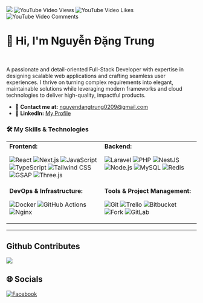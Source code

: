 ![](https://komarev.com/ghpvc/?username=dangtrungc4&label=Visitors+Count&color=brightgreen)
![YouTube Video Views](https://img.shields.io/youtube/views/rmSUALAwrMg)
![YouTube Video Likes](https://img.shields.io/youtube/likes/rmSUALAwrMg)
![YouTube Video Comments](https://img.shields.io/youtube/comments/rmSUALAwrMg)

# 👋 Hi, I'm Nguyễn Đặng Trung

<br/>

A passionate and detail-oriented Full-Stack Developer with expertise in designing scalable web applications and crafting seamless user experiences. I thrive on turning complex requirements into elegant, maintainable solutions while leveraging modern frameworks and cloud technologies to deliver high-quality, impactful products.

- 📧 **Contact me at:** [nguyendangtrung0209@gmail.com](mailto:nguyendangtrung0209@gmail.com)
- 🔗 **LinkedIn:** [My Profile](https://www.linkedin.com/in/trung-nguyen-1ba07717b)

### 🛠️ My Skills & Technologies

<table>
  <tr>
    <td valign="top" width="50%">
      <strong>Frontend:</strong><br>
      <p>
        <img src="https://img.shields.io/badge/React-61DAFB?style=for-the-badge&logo=react&logoColor=black" alt="React">
        <img src="https://img.shields.io/badge/Next.js-000000?style=for-the-badge&logo=next.js&logoColor=white" alt="Next.js">
        <img src="https://img.shields.io/badge/JavaScript-F7DF1E?style=for-the-badge&logo=javascript&logoColor=black" alt="JavaScript">
        <img src="https://img.shields.io/badge/TypeScript-3178C6?style=for-the-badge&logo=typescript&logoColor=white" alt="TypeScript">
        <img src="https://img.shields.io/badge/Tailwind_CSS-38B2AC?style=for-the-badge&logo=tailwind-css&logoColor=white" alt="Tailwind CSS">
        <img src="https://img.shields.io/badge/GSAP-88CE02?style=for-the-badge&logo=greensock&logoColor=white" alt="GSAP">
        <img src="https://img.shields.io/badge/Three.js-000000?style=for-the-badge&logo=three.js&logoColor=white" alt="Three.js">
      </p>
    </td>
    <td valign="top" width="50%">
      <strong>Backend:</strong><br>
      <p>
        <img src="https://img.shields.io/badge/Laravel-FF2D20?style=for-the-badge&logo=laravel&logoColor=white" alt="Laravel">
        <img src="https://img.shields.io/badge/PHP-777BB4?style=for-the-badge&logo=php&logoColor=white" alt="PHP">
        <img src="https://img.shields.io/badge/NestJS-E0234E?style=for-the-badge&logo=nestjs&logoColor=white" alt="NestJS">
        <img src="https://img.shields.io/badge/Node.js-339933?style=for-the-badge&logo=nodedotjs&logoColor=white" alt="Node.js">
        <img src="https://img.shields.io/badge/MySQL-4479A1?style=for-the-badge&logo=mysql&logoColor=white" alt="MySQL">
        <img src="https://img.shields.io/badge/Redis-DC382D?style=for-the-badge&logo=redis&logoColor=white" alt="Redis">
      </p>
    </td>
  </tr>
  <tr>
    <td valign="top" width="50%">
      <strong>DevOps & Infrastructure:</strong><br>
      <p>
        <img src="https://img.shields.io/badge/Docker-2496ED?style=for-the-badge&logo=docker&logoColor=white" alt="Docker">
        <img src="https://img.shields.io/badge/GitHub_Actions-2088FF?style=for-the-badge&logo=github-actions&logoColor=white" alt="GitHub Actions">
        <img src="https://img.shields.io/badge/Nginx-009639?style=for-the-badge&logo=nginx&logoColor=white" alt="Nginx">
      </p>
    </td>
    <td valign="top" width="50%">
      <strong>Tools & Project Management:</strong><br>
      <p>
        <img src="https://img.shields.io/badge/Git-F05032?style=for-the-badge&logo=git&logoColor=white" alt="Git">
        <img src="https://img.shields.io/badge/Trello-0079BF?style=for-the-badge&logo=trello&logoColor=white" alt="Trello">
        <img src="https://img.shields.io/badge/Bitbucket-0052CC?style=for-the-badge&logo=bitbucket&logoColor=white" alt="Bitbucket">
		<img src="https://img.shields.io/badge/Fork-000000?style=for-the-badge&logo=fork&logoColor=white" alt="Fork">
		<img src="https://img.shields.io/badge/GitLab-FC6D26?style=for-the-badge&logo=gitlab&logoColor=white" alt="GitLab">
      </p>
    </td>
  </tr>
</table>

---

## Github Contributes

![](https://github-readme-stats.vercel.app/api?username=dangtrungc4&hide_border=false&include_all_commits=false&count_private=true)<br/>

## 🌐 Socials

[![Facebook][Facebook.com]][Facebook-url]

<!-- MARKDOWN LINKS & IMAGES -->
[Next.js]: https://img.shields.io/badge/next.js-000000?style=for-the-badge&logo=nextdotjs&logoColor=white
[Next-url]: https://nextjs.org/
[React.js]: https://img.shields.io/badge/React-20232A?style=for-the-badge&logo=react&logoColor=61DAFB
[React-url]: https://reactjs.org/
[Laravel.com]: https://img.shields.io/badge/Laravel-FF2D20?style=for-the-badge&logo=laravel&logoColor=white
[Laravel-url]: https://laravel.com
[Bootstrap.com]: https://img.shields.io/badge/Bootstrap-563D7C?style=for-the-badge&logo=bootstrap&logoColor=white
[Bootstrap-url]: https://getbootstrap.com
[JQuery.com]: https://img.shields.io/badge/jQuery-0769AD?style=for-the-badge&logo=jquery&logoColor=white
[JQuery-url]: https://jquery.com
[Facebook.com]: https://img.shields.io/badge/Facebook-%231877F2.svg?logo=Facebook&logoColor=white
[Facebook-url]: https://facebook.com/trung.nguyen.dev.1803


